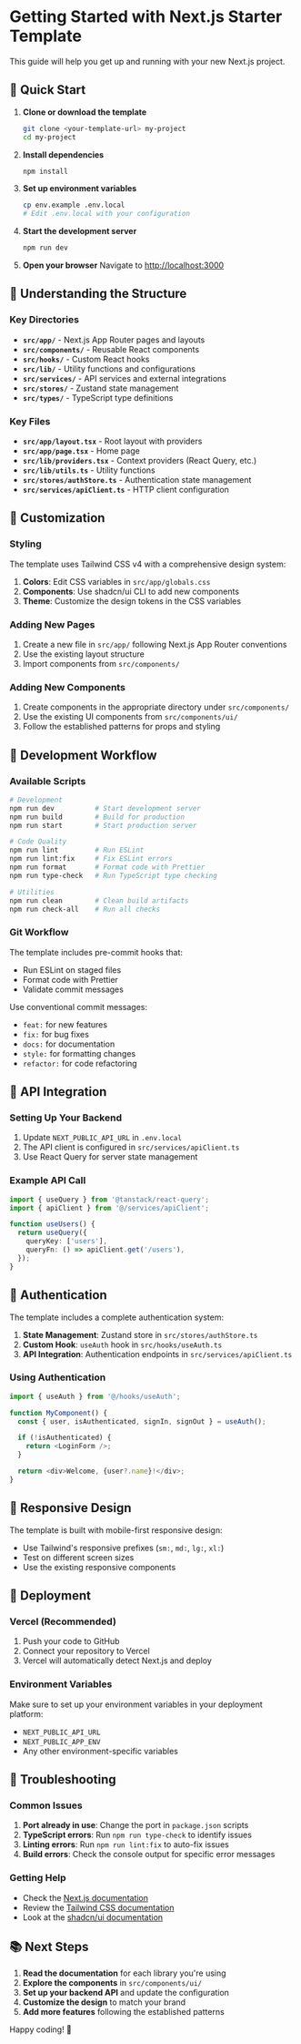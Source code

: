 # Getting Started with Next.js Starter Template

This guide will help you get up and running with your new Next.js project.

## 🚀 Quick Start

1. **Clone or download the template**

   ```bash
   git clone <your-template-url> my-project
   cd my-project
   ```

2. **Install dependencies**

   ```bash
   npm install
   ```

3. **Set up environment variables**

   ```bash
   cp env.example .env.local
   # Edit .env.local with your configuration
   ```

4. **Start the development server**

   ```bash
   npm run dev
   ```

5. **Open your browser**
   Navigate to [http://localhost:3000](http://localhost:3000)

## 📁 Understanding the Structure

### Key Directories

- **`src/app/`** - Next.js App Router pages and layouts
- **`src/components/`** - Reusable React components
- **`src/hooks/`** - Custom React hooks
- **`src/lib/`** - Utility functions and configurations
- **`src/services/`** - API services and external integrations
- **`src/stores/`** - Zustand state management
- **`src/types/`** - TypeScript type definitions

### Key Files

- **`src/app/layout.tsx`** - Root layout with providers
- **`src/app/page.tsx`** - Home page
- **`src/lib/providers.tsx`** - Context providers (React Query, etc.)
- **`src/lib/utils.ts`** - Utility functions
- **`src/stores/authStore.ts`** - Authentication state management
- **`src/services/apiClient.ts`** - HTTP client configuration

## 🎨 Customization

### Styling

The template uses Tailwind CSS v4 with a comprehensive design system:

1. **Colors**: Edit CSS variables in `src/app/globals.css`
2. **Components**: Use shadcn/ui CLI to add new components
3. **Theme**: Customize the design tokens in the CSS variables

### Adding New Pages

1. Create a new file in `src/app/` following Next.js App Router conventions
2. Use the existing layout structure
3. Import components from `src/components/`

### Adding New Components

1. Create components in the appropriate directory under `src/components/`
2. Use the existing UI components from `src/components/ui/`
3. Follow the established patterns for props and styling

## 🔧 Development Workflow

### Available Scripts

```bash
# Development
npm run dev          # Start development server
npm run build        # Build for production
npm run start        # Start production server

# Code Quality
npm run lint         # Run ESLint
npm run lint:fix     # Fix ESLint errors
npm run format       # Format code with Prettier
npm run type-check   # Run TypeScript type checking

# Utilities
npm run clean        # Clean build artifacts
npm run check-all    # Run all checks
```

### Git Workflow

The template includes pre-commit hooks that:

- Run ESLint on staged files
- Format code with Prettier
- Validate commit messages

Use conventional commit messages:

- `feat:` for new features
- `fix:` for bug fixes
- `docs:` for documentation
- `style:` for formatting changes
- `refactor:` for code refactoring

## 🔌 API Integration

### Setting Up Your Backend

1. Update `NEXT_PUBLIC_API_URL` in `.env.local`
2. The API client is configured in `src/services/apiClient.ts`
3. Use React Query for server state management

### Example API Call

```typescript
import { useQuery } from '@tanstack/react-query';
import { apiClient } from '@/services/apiClient';

function useUsers() {
  return useQuery({
    queryKey: ['users'],
    queryFn: () => apiClient.get('/users'),
  });
}
```

## 🔐 Authentication

The template includes a complete authentication system:

1. **State Management**: Zustand store in `src/stores/authStore.ts`
2. **Custom Hook**: `useAuth` hook in `src/hooks/useAuth.ts`
3. **API Integration**: Authentication endpoints in `src/services/apiClient.ts`

### Using Authentication

```typescript
import { useAuth } from '@/hooks/useAuth';

function MyComponent() {
  const { user, isAuthenticated, signIn, signOut } = useAuth();

  if (!isAuthenticated) {
    return <LoginForm />;
  }

  return <div>Welcome, {user?.name}!</div>;
}
```

## 📱 Responsive Design

The template is built with mobile-first responsive design:

- Use Tailwind's responsive prefixes (`sm:`, `md:`, `lg:`, `xl:`)
- Test on different screen sizes
- Use the existing responsive components

## 🚀 Deployment

### Vercel (Recommended)

1. Push your code to GitHub
2. Connect your repository to Vercel
3. Vercel will automatically detect Next.js and deploy

### Environment Variables

Make sure to set up your environment variables in your deployment platform:

- `NEXT_PUBLIC_API_URL`
- `NEXT_PUBLIC_APP_ENV`
- Any other environment-specific variables

## 🐛 Troubleshooting

### Common Issues

1. **Port already in use**: Change the port in `package.json` scripts
2. **TypeScript errors**: Run `npm run type-check` to identify issues
3. **Linting errors**: Run `npm run lint:fix` to auto-fix issues
4. **Build errors**: Check the console output for specific error messages

### Getting Help

- Check the [Next.js documentation](https://nextjs.org/docs)
- Review the [Tailwind CSS documentation](https://tailwindcss.com/docs)
- Look at the [shadcn/ui documentation](https://ui.shadcn.com/)

## 📚 Next Steps

1. **Read the documentation** for each library you're using
2. **Explore the components** in `src/components/ui/`
3. **Set up your backend API** and update the configuration
4. **Customize the design** to match your brand
5. **Add more features** following the established patterns

Happy coding! 🚀
